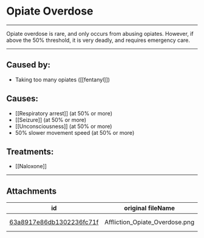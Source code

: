 # Opiate Overdose

 

---

Opiate overdose is rare, and only occurs from abusing opiates. However, if above the 50% threshold, it is very deadly, and requires emergency care.

---

## Caused by:

- Taking too many opiates ([[fentanyl]])

## Causes:

- [[Respiratory arrest]] (at 50% or more)
- [[Seizure]] (at 50% or more)
- [[Unconsciousness]] (at 50% or more)
- 50% slower movement speed (at 50% or more)

## Treatments:

- [[Naloxone]] 

---

## Attachments

id | original fileName | image
---|---|---
[63a8917e86db1302236fc71f](63a8917e86db1302236fc71f.png) | Affliction_Opiate_Overdose.png | ![Affliction_Opiate_Overdose.png\|200](63a8917e86db1302236fc71f.png)